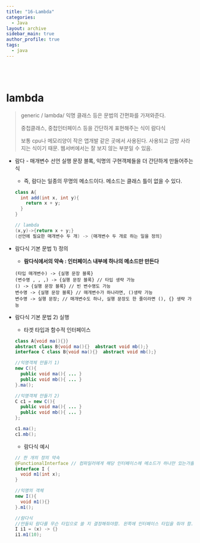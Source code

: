 ```yaml
---
title: "16-Lambda"
categories:
  - Java
layout: archive
sidebar_main: true
author_profile: true
tags:
  - java
---
```


<br><br>

# lambda

>  generic / lambda/  익명 클래스 등은 문법의 간편화를 가져와준다. 
>
>  중첩클래스, 중첩인터페이스 등을 간단하게 표현해주는 식이 람다식
>
>  보통 cpu나 메모리양이 작은 앱개발 같은 곳에서 사용된다. 사용되고 금방 사라지는 식이기 때문. 웹서버에서는 잘 보지 않는 부분일 수 있음. 

* 람다 - 매개변수 선언 실행 문장 블록, 익명의 구현객체들을 더 간단하게 만들어주는 식 

  * 즉, 람다는 일종의 무명의 메소드이다. 메소드는 클래스 틀이 없을 수 있다. 

  ````java
  class A{
    int add(int x, int y){
      return x + y;
    }
  }
  
  // lambda  
  (x,y)->{return x + y;}
  (선언에 필요한 매개변수 두 개) -> {매개변수 두 개로 하는 일을 정의}
  ````

* 람다식 기본 문법 1) 정의

  * **람다식에서의 약속 : 인터페이스 내부에 하나의 메소드만 만든다** 
  
  ```
  (타입 매개변수) -> {실행 문장 블록}
  (변수명 , , ,) -> {실행 문장 블록} // 타입 생략 가능 
  () -> {실행 문장 블록} // 빈 변수명도 가능
  변수명 -> {실행 문장 블록} // 매개변수가 하나라면, ()생략 가능
  변수명 -> 실행 문장; // 매개변수도 하나, 실행 문장도 한 줄이라면 (), {} 생략 가능
  ```
  
  

* 람다식 기본 문법 2) 실행

  * 타겟 타입과 함수적 인터페이스 

  ````java
  class A{void ma(){}}
  abstract class B{void ma(){}  abstract void mb();}
  interface C class B{void ma(){}  abstract void mb();}
  
  //익명객체 만들기 1)
  new C(){
    public void ma(){ ... }
    public void mb(){ ... }
  }.ma();
  
  //익명객체 만들기 2) 
  C c1 = new C(){
    public void ma(){ ... }
    public void mb(){ ... }
  };
  
  c1.ma();
  c1.mb();
  ````

  * 람다식 예시 

  ````java
  // 한 개의 정의 약속 
  @FunctionalInterface // 컴파일러에게 해당 인터페이스에 메소드가 하나만 있는가를 검사
  interface I {
    void m1(int x);
  }
  
  //익명의 객체
  new I(){
    void m1(){}
  }.m1();
  
  //람다식
  //만들되 람다를 무슨 타입으로 쓸 지 결정해줘야함. 왼쪽에 인터페이스 타입을 줘야 함.
  I i1 = (x) -> {}
  i1.m1(10);
  ````

  